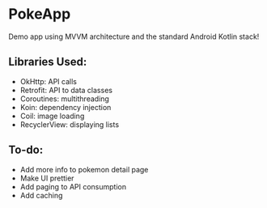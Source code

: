 # PokeApp
Demo app using MVVM architecture and the standard Android Kotlin stack!

## Libraries Used:
- OkHttp: API calls
- Retrofit: API to data classes
- Coroutines: multithreading
- Koin: dependency injection
- Coil: image loading
- RecyclerView: displaying lists

## To-do:
- Add more info to pokemon detail page
- Make UI prettier
- Add paging to API consumption
- Add caching
